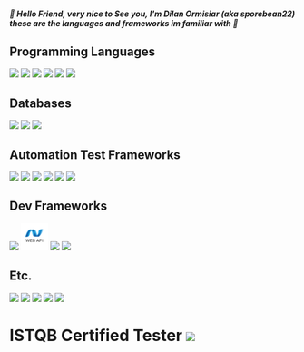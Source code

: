 ##### :whale: Hello Friend, very nice to See you, I'm Dilan Ormisiar (aka sporebean22) these are the languages and frameworks im familiar with :whale2:

## Programming Languages
<img src="https://upload.wikimedia.org/wikipedia/commons/7/7a/C_Sharp_logo.svg" height="48px" width="auto" /> <img src="https://cdn.iconscout.com/icon/free/png-256/powershell-2-569189.png" height="48px" width="auto" /> <img src="https://user-images.githubusercontent.com/30186107/29488525-f55a69d0-84da-11e7-8a39-5476f663b5eb.png" height="48px" width="auto" /> <img src="https://cdn3.iconfinder.com/data/icons/logos-and-brands-adobe/512/267_Python-512.png" height="48px" width="auto" /> <img src="https://icon-library.com/images/java-icon-image/java-icon-image-0.jpg" height="48px" width="auto" /> <img src="https://cdn.worldvectorlogo.com/logos/php-1.svg" height="35px" width="auto" />

## Databases
<img src="https://hackr.io/tutorials/learn-sql-server/logo/logo-sql-server?ver=1557508629" height="48px" width="auto" /> <img src="https://upload.wikimedia.org/wikipedia/en/thumb/6/68/Oracle_SQL_Developer_logo.svg/1200px-Oracle_SQL_Developer_logo.svg.png" height="48px" width="auto" /> <img src="https://www.bloorresearch.com/wp-content/uploads/2013/03/MONGO-DB-logo-300x470-.png" height="40px" width="auto" />

## Automation Test Frameworks
<img src="https://www.specflow.org/wp-content/uploads/2016/07/SF_Logo.png" height="48px" width="auto" /> <img src ="https://avatars3.githubusercontent.com/u/2092016?s=280&v=4" height="48px" width="auto" /> <img src="https://img.icons8.com/color/48/000000/selenium-test-automation.png" height="48px" width="auto" /> <img src="https://pluralsight2.imgix.net/paths/images/nunit-261ab03561.png" height="48px" width="auto" /> <img src="https://avatars3.githubusercontent.com/u/874086?s=400&v=4" height="48px" width="auto"/> <img src="https://www.getdeveloper.net/wp-content/uploads/2018/05/CD7EBC70-8CCF-48B4-A3A1-147DC337D1F0-e1525330192889.gif" height="48px" width="auto"/>

## Dev Frameworks
<img src="https://upload.wikimedia.org/wikipedia/commons/thumb/e/ee/.NET_Core_Logo.svg/1200px-.NET_Core_Logo.svg.png" height="48px" width="auto" /> <img src="https://raw.githubusercontent.com/CAST-Extend/resources/master/com.castsoftware.webapi.png" height="48px" width="auto" /> <img src="https://cdn2.iconfinder.com/data/icons/nodejs-1/512/nodejs-512.png" height="48px" width="auto" /> <img src="https://dab1nmslvvntp.cloudfront.net/wp-content/uploads/2015/02/1423519219laravel-l-slant.png" height="48px" width="auto" />

## Etc.
<img src="https://chocolatey.org/content/packageimages/jmeter.5.2.1.svg" height="48px" width="auto" /> <img src="https://image.flaticon.com/icons/png/512/873/873107.png" height="48px" width="auto" /> <img src="https://cdn.auth0.com/blog/aspnet-core-web-apis/swagger.png" height="48px" width="auto" /> <img src="https://img.icons8.com/color/48/000000/markdown.png" height="48px" width="auto" /> <img src="https://seeklogo.com/images/L/laravel-framework-logo-C10176EC8C-seeklogo.com.png" height="48px" width="auto" />

# ISTQB Certified Tester <img src="https://www.istqb.org/images/ISTQB-Certified_original.png" height="48px" width="auto" />
